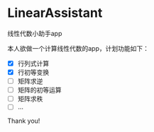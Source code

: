 # LinearAssistant
线性代数小助手app

本人欲做一个计算线性代数的app，计划功能如下：

- [x] 行列式计算
- [x] 行初等变换
- [ ] 矩阵求逆
- [ ] 矩阵的初等运算
- [ ] 矩阵求秩
- [ ] ...

Thank you!